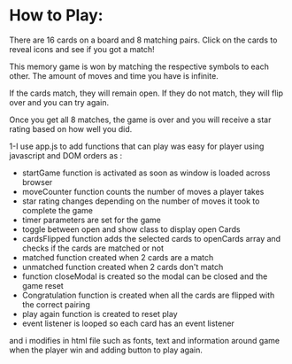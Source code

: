 # How to Play:

There are 16 cards on a board and 8 matching pairs. Click on the cards to reveal icons and see if you got a match!

This memory game is won by matching the respective symbols to each other. The amount of moves and time you have is infinite.

If the cards match, they will remain open. If they do not match, they will flip over and you can try again.

Once you get all 8 matches, the game is over and you will receive a star rating based on how well you did.


1-I use app.js  to add functions that can play was easy for player using javascript and DOM orders as :

- startGame function is activated as soon as window is loaded across  browser
- moveCounter function counts the number of moves a player takes 
- star rating changes depending on the number of moves it took to complete the game
- timer parameters are set for the game
- toggle between open and show class to display open Cards
- cardsFlipped function adds the selected cards to openCards array and checks if the cards are matched or not
- matched function created when 2 cards are a match
- unmatched function created when 2 cards don't match
- function closeModal is created so the modal can be closed and the game reset
- Congratulation function is created when all the cards are flipped with the correct pairing
- play again function is created to reset play
-  event listener is looped so each card has an event listener

and i modifies in html file such as fonts, text and information around game when the player win and adding button to play again.




